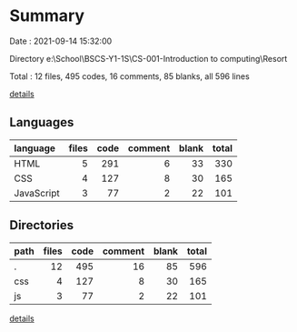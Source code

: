 # Summary

Date : 2021-09-14 15:32:00

Directory e:\School\BSCS-Y1-1S\CS-001-Introduction to computing\Resort

Total : 12 files,  495 codes, 16 comments, 85 blanks, all 596 lines

[details](details.md)

## Languages
| language | files | code | comment | blank | total |
| :--- | ---: | ---: | ---: | ---: | ---: |
| HTML | 5 | 291 | 6 | 33 | 330 |
| CSS | 4 | 127 | 8 | 30 | 165 |
| JavaScript | 3 | 77 | 2 | 22 | 101 |

## Directories
| path | files | code | comment | blank | total |
| :--- | ---: | ---: | ---: | ---: | ---: |
| . | 12 | 495 | 16 | 85 | 596 |
| css | 4 | 127 | 8 | 30 | 165 |
| js | 3 | 77 | 2 | 22 | 101 |

[details](details.md)